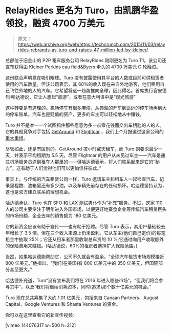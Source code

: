 # RelayRides 更名为 Turo，由凯鹏华盈领投，融资 4700 万美元

> 原文：<https://web.archive.org/web/https://techcrunch.com/2015/11/03/relayrides-rebrands-as-turo-and-raises-47-million-led-by-kleiner/>

总部位于旧金山的 P2P 租车服务公司 RelayRides 刚刚更名为 Turo T1。该公司还宣布获得由 Kleiner Perkins cau field&Byers 牵头的 4700 万美元 C 轮融资。

这份联合声明意在吸引眼球。Turo 没有披露使用其平台的人数或目前可供租赁者使用的汽车数量。但该公司表示，其 60%的收入现在来自外地游客，他们租用自己飞往外地的人的汽车。它希望将这一趋势推向全球，因此得名。首席执行官安德烈·哈达德说，它让人想起“旅游”，或者在意大利语中是“观光旅游”

这种转变是有道理的。机场停车有很多麻烦，从典型的开车到遥远的停车场再到大的停车账单。汽车也是贬值的资产，更多的车主可以轻松地从中赚钱。

Turo 并不是唯一一个试图抓住那些愿意为多一点零花钱而交出车钥匙的人的人。它的其他竞争对手包括 [GetAround](https://web.archive.org/web/20230403182627/https://www.getaround.com/) 和 [Flightcar](https://web.archive.org/web/20230403182627/https://www.flightcar.com/) ，我们上个月报道过这家公司的[重大重组](https://web.archive.org/web/20230403182627/https://techcrunch.com/2015/10/08/employees-deplane-from-flightcar-as-it-undergoes-major-restructuring/)。

尽管如此，还是有区别的。GetAround 按小时或天租车，而 Turo 则要求最少一天，并表示平均租期为 5.5 天。尽管 Flightcar 的用户从未见过车主——汽车是通过机场服务员送到租车人那里的——但哈达德表示，将人们联系起来是它的“秘方”。这有助于人们觉得他们可以更加信任彼此。”

事实上，与传统的汽车租赁公司一样，Turo 邀请车主和租车人一起检查汽车，记录里程数、油箱里还有多少油，以及车辆先前存在的任何损坏。哈达德坚持认为，这也是双方建立联系的理想机会。

哈达德承认，Turo 也在 SFO 和 LAX 测试男仆作为“补充”服务。不过，这家 110 人的公司主要专注于明年进入外国市场，以便更好地蚕食企业等传统汽车租赁巨头的市场份额，企业去年的销售额为 180 亿美元。

它的新资金应该有助于宣传——也有助于招聘。尽管 Turo 表示，其用户基础较去年增长了 3.5 倍，但在三个收入来源上仍未盈利。它从车主(他们自己定价)的每笔租金中抽取 25%；它还从租车者那里收取总车资的 10 %;它通过向用户收取额外的保险费用来赚钱。(哈达德说，60%的租房者选择扩大保险范围。)

当然，如果哈达德能帮助它，公司不久就会有盈余。“全球汽车租赁市场规模接近 800 亿美元，”他指出。“我们(在美国)有 800 亿美元中的 350 亿美元，但国际部分甚至更大。”

哈达德补充道，Turo“没有宣布我们将在 2016 年进入哪些市场”。“但我们将会参与其中”，以及“我们将继续消耗资本，同时(追求)那个数十亿美元的机会。”

Turo 现在总共筹集了大约 1.01 亿美元，包括来自 Canaan Partners、August Capital、Google Ventures 和 Shasta Ventures 的资金。

你可以在这里查看它的新宣传视频:

[vimeo 144076317 w=500 h=212]